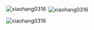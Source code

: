 

<p><img align="left" src="https://github-readme-stats.vercel.app/api/top-langs?username=xiaohang0316&show_icons=true&locale=en&layout=compact" alt="xiaohang0316" /></p>

<p>&nbsp;<img align="center" src="https://github-readme-stats.vercel.app/api?username=xiaohang0316&show_icons=true&locale=en" alt="xiaohang0316" /></p>

<p><img align="center" src="https://github-readme-streak-stats.herokuapp.com/?user=xiaohang0316&theme=default" alt="xiaohang0316" /></p>